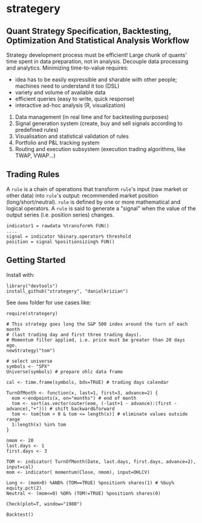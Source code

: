 strategery
==========

## Quant Strategy Specification, Backtesting, Optimization And Statistical Analysis Workflow

Strategy development process must be efficient! Large chunk of quants' time spent in data preparation, not in analysis. Decouple data processing and analytics. Minimizing time-to-value requires: 
* idea has to be easily expressible and sharable with other people; machines need to understand it too (DSL)
* variety and volume of available data 
*	efficient queries (easy to write, quick response)
* interactive ad-hoc analysis (R, visualization)

1. Data management (in real time and for backtesting purposes)
2. Signal generation system (create, buy and sell signals according to predefined rules)
3. Visualisation and statistical validation of rules
4. Portfolio and P&L tracking system
5. Routing and execution subsystem (execution trading algorithms, like TWAP, VWAP...)

## Trading Rules
A `rule` is a chain of operations that transform `rule`'s input (raw market or other data) into `rule`'s output: recommended market position (long/short/neutral).
`rule` is defined by one or more mathematical and logical operators.
A `rule` is said to generate a "signal" when the value of the output series (i.e. position series) changes.
	
    indicator1 = rawdata %transform% FUN()
    ....
    signal = indicator %binary.operator% threshold
    position = signal %positionsizing% FUN()

## Getting Started

Install with:

    library("devtools")
    install_github("strategery", "danielkrizian")

See `demo` folder for use cases like:

    require(strategery)
    
    # This strategy goes long the S&P 500 index around the turn of each month 
    # (last trading day and first three trading days). 
    # Momentum filter applied, i.e. price must be greater than 20 days ago.
    newStrategy("tom") 

    # select universe
    symbols <- "SPX"
    Universe(symbols) # prepare ohlc data frame

    cal <- time.frame(symbols, bds=TRUE) # trading days calendar

    TurnOfMonth <- function(x, last=1, first=3, advance=2) {
      eom <-endpoints(x, on="months") # end of month
      tom <- sort(as.vector(outer(eom, (-last+1 - advance):(first - advance),"+"))) # shift backward&forward
      tom <- tom[tom > 0 & tom <= length(x)] # eliminate values outside range
      1:length(x) %in% tom
    }

    nmom <- 20
    last.days <- 1
    first.days <- 3

    TOM <- indicator( TurnOfMonth(Date, last.days, first.days, advance=2), input=cal)
    mom <- indicator( momentum(Close, nmom), input=OHLCV)

    Long <- (mom>0) %AND% (TOM==TRUE) %position% shares(1) # %buy% equity.pct(2) 
    Neutral <- (mom<=0) %OR% (TOM!=TRUE) %position% shares(0)
    
    Check(plot=T, window="1980")

    Backtest()
